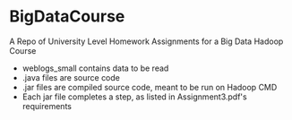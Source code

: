 # BigDataCourse
A Repo of University Level Homework Assignments for a Big Data Hadoop Course

- weblogs_small contains data to be read
- .java files are source code
- .jar files are compiled source code, meant to be run on Hadoop CMD
- Each jar file completes a step, as listed in Assignment3.pdf's requirements
